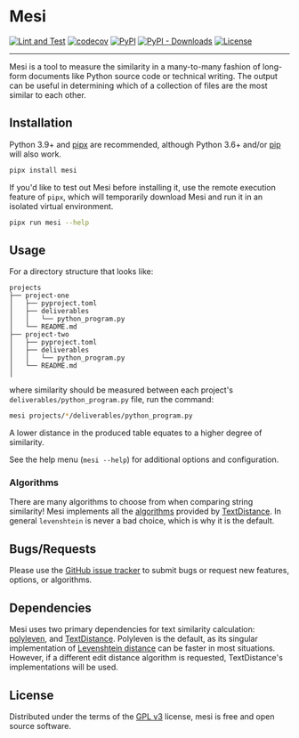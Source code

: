 # Mesi

[![Lint and Test](https://github.com/Michionlion/mesi/actions/workflows/main.yml/badge.svg?branch=main)](https://github.com/Michionlion/mesi/actions/workflows/main.yml)
[![codecov](https://codecov.io/gh/Michionlion/mesi/branch/main/graph/badge.svg?token=RdzwvXDrxp)](https://codecov.io/gh/Michionlion/mesi)
[![PyPI](https://img.shields.io/pypi/v/mesi)](https://pypi.org/project/mesi)
[![PyPI - Downloads](https://img.shields.io/pypi/dm/mesi)](https://pypi.org/project/mesi/#files)
[![License](https://img.shields.io/github/license/Michionlion/mesi.svg)](https://github.com/Michionlion/mesi/blob/master/LICENSE)

---

Mesi is a tool to measure the similarity in a many-to-many fashion of long-form
documents like Python source code or technical writing. The output can be useful
in determining which of a collection of files are the most similar to each
other.

## Installation

Python 3.9+ and [pipx](https://pypa.github.io/pipx/) are recommended, although
Python 3.6+ and/or [pip](https://pip.pypa.io/en/stable/) will also work.

```bash
pipx install mesi
```

If you'd like to test out Mesi before installing it, use the remote execution
feature of `pipx`, which will temporarily download Mesi and run it in an
isolated virtual environment.

```bash
pipx run mesi --help
```

## Usage

For a directory structure that looks like:

```text
projects
├── project-one
│   ├── pyproject.toml
│   ├── deliverables
│   │   └── python_program.py
│   └── README.md
├── project-two
│   ├── pyproject.toml
│   ├── deliverables
│   │   └── python_program.py
│   └── README.md
│
```

where similarity should be measured between each project's
`deliverables/python_program.py` file, run the command:

```bash
mesi projects/*/deliverables/python_program.py
```

A lower distance in the produced table equates to a higher degree of similarity.

See the help menu (`mesi --help`) for additional options and configuration.

### Algorithms

There are many algorithms to choose from when comparing string similarity! Mesi
implements all the
[algorithms](https://github.com/life4/textdistance#algorithms) provided by
[TextDistance](https://github.com/life4/textdistance). In general `levenshtein`
is never a bad choice, which is why it is the default.

## Bugs/Requests

Please use the [GitHub issue
tracker](https://github.com/Michionlion/mesi/issues) to submit bugs or request
new features, options, or algorithms.

## Dependencies

Mesi uses two primary dependencies for text similarity calculation:
[polyleven](https://github.com/fujimotos/polyleven), and
[TextDistance](https://github.com/life4/textdistance). Polyleven is the default,
as its singular implementation of [Levenshtein
distance](https://en.wikipedia.org/wiki/Levenshtein_distance) can be faster in
most situations. However, if a different edit distance algorithm is requested,
TextDistance's implementations will be used.

## License

Distributed under the terms of the [GPL v3](LICENSE) license, mesi is free and
open source software.
